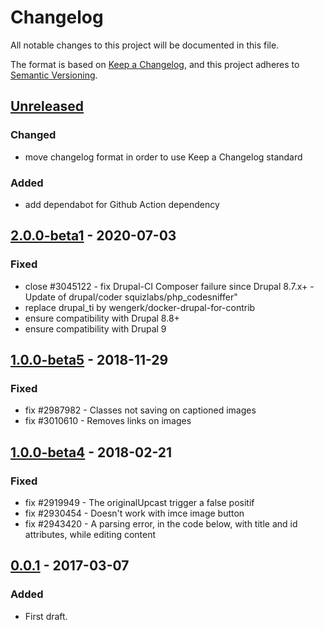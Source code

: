 # Changelog
All notable changes to this project will be documented in this file.

The format is based on [Keep a Changelog](https://keepachangelog.com/en/1.0.0/),
and this project adheres to [Semantic Versioning](https://semver.org/spec/v2.0.0.html).

## [Unreleased]
### Changed
- move changelog format in order to use Keep a Changelog standard

### Added
- add dependabot for Github Action dependency

## [2.0.0-beta1] - 2020-07-03
### Fixed
- close #3045122 - fix Drupal-CI Composer failure since Drupal 8.7.x+ - Update of drupal/coder squizlabs/php_codesniffer"
- replace drupal_ti by wengerk/docker-drupal-for-contrib
- ensure compatibility with Drupal 8.8+
- ensure compatibility with Drupal 9

## [1.0.0-beta5] - 2018-11-29
### Fixed
- fix #2987982 - Classes not saving on captioned images
- fix #3010610 - Removes links on images

## [1.0.0-beta4] - 2018-02-21
### Fixed
- fix #2919949 - The originalUpcast trigger a false positif
- fix #2930454 - Doesn't work with imce image button
- fix #2943420 - A parsing error, in the code below, with title and id attributes, while editing content

## [0.0.1] - 2017-03-07
### Added
- First draft.

[Unreleased]: https://github.com/antistatique/drupal-editor-advanced-image/compare/8.x-2.0-beta1...HEAD
[2.0.0-beta1]: https://github.com/antistatique/drupal-editor-advanced-image/compare/8.x-1.0-beta5...8.x-2.0-beta1
[1.0.0-beta5]: https://github.com/antistatique/drupal-editor-advanced-image/compare/8.x-1.0-beta4...8.x-1.0-beta5
[1.0.0-beta4]: https://github.com/antistatique/drupal-editor-advanced-image/compare/8.x-1.0-beta1...8.x-1.0-beta4
[0.0.1]: https://github.com/antistatique/drupal-editor-advanced-image/releases/tag/8.x-1.0-beta1

